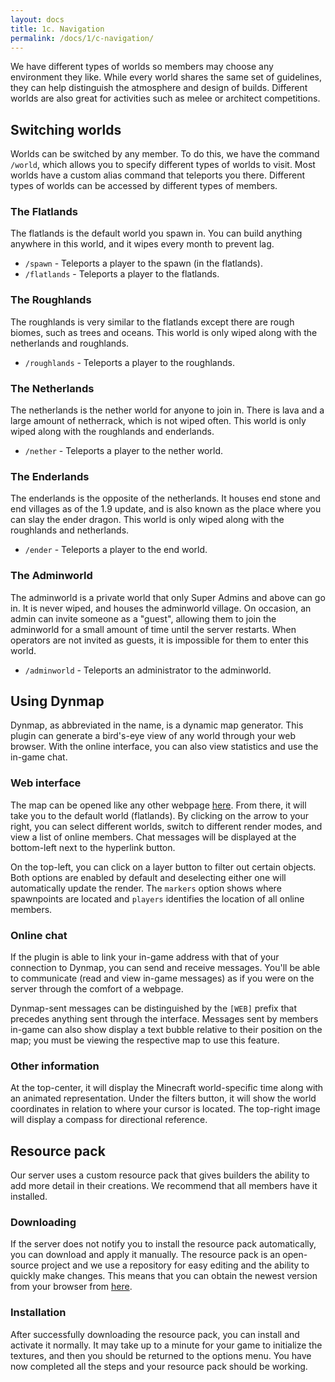 ```yaml
---
layout: docs
title: 1c. Navigation
permalink: /docs/1/c-navigation/
---
```

We have different types of worlds so members may choose any environment they like.
While every world shares the same set of guidelines, they can help distinguish the atmosphere and design of builds.
Different worlds are also great for activities such as melee or architect competitions.

## Switching worlds
Worlds can be switched by any member.
To do this, we have the command `/world`, which allows you to specify different types of worlds to visit.
Most worlds have a custom alias command that teleports you there. Different types of worlds can be accessed by different types of members.

### The Flatlands
The flatlands is the default world you spawn in.
You can build anything anywhere in this world, and it wipes every month to prevent lag.
 * `/spawn` - Teleports a player to the spawn (in the flatlands).
 * `/flatlands` - Teleports a player to the flatlands.

### The Roughlands
The roughlands is very similar to the flatlands except there are rough biomes, such as trees and oceans.
This world is only wiped along with the netherlands and roughlands.
 * `/roughlands` - Teleports a player to the roughlands.

### The Netherlands
The netherlands is the nether world for anyone to join in.
There is lava and a large amount of netherrack, which is not wiped often.
This world is only wiped along with the roughlands and enderlands.
 * `/nether` - Teleports a player to the nether world.

### The Enderlands
The enderlands is the opposite of the netherlands.
It houses end stone and end villages as of the 1.9 update, and is also known as the place where you can slay the ender dragon.
This world is only wiped along with the roughlands and netherlands.
 * `/ender` - Teleports a player to the end world.

### The Adminworld
The adminworld is a private world that only Super Admins and above can go in.
It is never wiped, and houses the adminworld village.
On occasion, an admin can invite someone as a "guest", allowing them to join the adminworld for a small amount of time until the server restarts.
When operators are not invited as guests, it is impossible for them to enter this world.
 * `/adminworld` - Teleports an administrator to the adminworld.

## Using Dynmap
Dynmap, as abbreviated in the name, is a dynamic map generator.
This plugin can generate a bird's-eye view of any world through your web browser.
With the online interface, you can also view statistics and use the in-game chat.

### Web interface
The map can be opened like any other webpage [here](http://b.shadow.ga:26589).
From there, it will take you to the default world (flatlands).
By clicking on the arrow to your right, you can select different worlds, switch to different render modes, and view a list of online members.
Chat messages will be displayed at the bottom-left next to the hyperlink button.

On the top-left, you can click on a layer button to filter out certain objects.
Both options are enabled by default and deselecting either one will automatically update the render.
The `markers` option shows where spawnpoints are located and `players` identifies the location of all online members.

### Online chat
If the plugin is able to link your in-game address with that of your connection to Dynmap, you can send and receive messages.
You'll be able to communicate (read and view in-game messages) as if you were on the server through the comfort of a webpage.

Dynmap-sent messages can be distinguished by the `[WEB]` prefix that precedes anything sent through the interface.
Messages sent by members in-game can also show display a text bubble relative to their position on the map; you must be viewing the respective map to use this feature.

### Other information
At the top-center, it will display the Minecraft world-specific time along with an animated representation.
Under the filters button, it will show the world coordinates in relation to where your cursor is located.
The top-right image will display a compass for directional reference.

## Resource pack
Our server uses a custom resource pack that gives builders the ability to add more detail in their creations.
We recommend that all members have it installed.

### Downloading
If the server does not notify you to install the resource pack automatically, you can download and apply it manually.
The resource pack is an open-source project and we use a repository for easy editing and the ability to quickly make changes.
This means that you can obtain the newest version from your browser from [here](https://github.com/shadowga/resourcepack/archive/master.zip).

### Installation
After successfully downloading the resource pack, you can install and activate it normally.
It may take up to a minute for your game to initialize the textures, and then you should be returned to the options menu.
You have now completed all the steps and your resource pack should be working.
